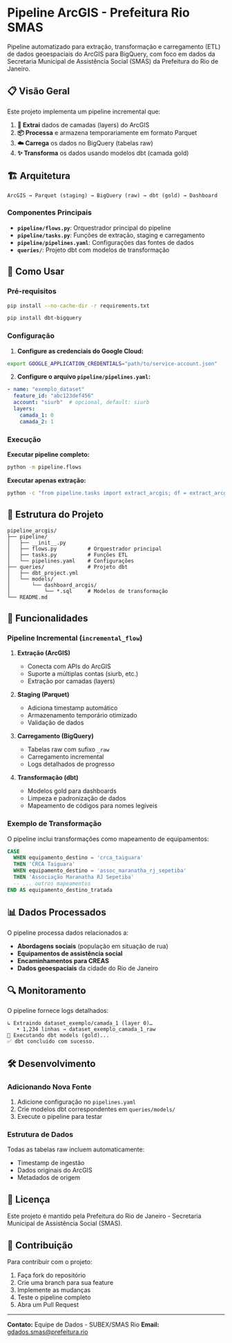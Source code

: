 # Pipeline ArcGIS - Prefeitura Rio SMAS

Pipeline automatizado para extração, transformação e carregamento (ETL) de dados geoespaciais do ArcGIS para BigQuery, com foco em dados da Secretaria Municipal de Assistência Social (SMAS) da Prefeitura do Rio de Janeiro.

## 📋 Visão Geral

Este projeto implementa um pipeline incremental que:

1. **🔄 Extrai** dados de camadas (layers) do ArcGIS
2. **📦 Processa** e armazena temporariamente em formato Parquet
3. **☁️ Carrega** os dados no BigQuery (tabelas raw)
4. **✨ Transforma** os dados usando modelos dbt (camada gold)

## 🏗️ Arquitetura

```
ArcGIS → Parquet (staging) → BigQuery (raw) → dbt (gold) → Dashboard
```

### Componentes Principais

- **`pipeline/flows.py`**: Orquestrador principal do pipeline
- **`pipeline/tasks.py`**: Funções de extração, staging e carregamento
- **`pipeline/pipelines.yaml`**: Configurações das fontes de dados
- **`queries/`**: Projeto dbt com modelos de transformação

## 🚀 Como Usar

### Pré-requisitos

```bash
pip install --no-cache-dir -r requirements.txt
```

```bash
pip install dbt-bigquery
```

### Configuração

1. **Configure as credenciais do Google Cloud:**
```bash
export GOOGLE_APPLICATION_CREDENTIALS="path/to/service-account.json"
```

2. **Configure o arquivo `pipeline/pipelines.yaml`:**
```yaml
- name: "exemplo_dataset"
  feature_id: "abc123def456"
  account: "siurb"  # opcional, default: siurb
  layers:
    camada_1: 0
    camada_2: 1
```

### Execução

**Executar pipeline completo:**
```bash
python -m pipeline.flows
```

**Executar apenas extração:**
```bash
python -c "from pipeline.tasks import extract_arcgis; df = extract_arcgis('feature_id', 'account', 0)"
```

## 📁 Estrutura do Projeto

```
pipeline_arcgis/
├── pipeline/
│   ├── __init__.py
│   ├── flows.py          # Orquestrador principal
│   ├── tasks.py          # Funções ETL
│   └── pipelines.yaml    # Configurações
├── queries/              # Projeto dbt
│   ├── dbt_project.yml
│   └── models/
│       └── dashboard_arcgis/
│           └── *.sql     # Modelos de transformação
└── README.md
```

## 🔧 Funcionalidades

### Pipeline Incremental (`incremental_flow`)

1. **Extração (ArcGIS)**
   - Conecta com APIs do ArcGIS
   - Suporte a múltiplas contas (siurb, etc.)
   - Extração por camadas (layers)

2. **Staging (Parquet)**
   - Adiciona timestamp automático
   - Armazenamento temporário otimizado
   - Validação de dados

3. **Carregamento (BigQuery)**
   - Tabelas raw com sufixo `_raw`
   - Carregamento incremental
   - Logs detalhados de progresso

4. **Transformação (dbt)**
   - Modelos gold para dashboards
   - Limpeza e padronização de dados
   - Mapeamento de códigos para nomes legíveis

### Exemplo de Transformação

O pipeline inclui transformações como mapeamento de equipamentos:

```sql
CASE
  WHEN equipamento_destino = 'crca_taiguara' 
  THEN 'CRCA Taiguara'
  WHEN equipamento_destino = 'assoc_maranatha_rj_sepetiba' 
  THEN 'Associação Maranatha RJ Sepetiba'
  -- ... outros mapeamentos
END AS equipamento_destino_tratada
```

## 📊 Dados Processados

O pipeline processa dados relacionados a:
- **Abordagens sociais** (população em situação de rua)
- **Equipamentos de assistência social**
- **Encaminhamentos para CREAS**
- **Dados geoespaciais** da cidade do Rio de Janeiro

## 🔍 Monitoramento

O pipeline fornece logs detalhados:
```
↳ Extraindo dataset_exemplo/camada_1 (layer 0)…
   • 1,234 linhas → dataset_exemplo_camada_1_raw
🔄 Executando dbt models (gold)...
✅ dbt concluído com sucesso.
```

## 🛠️ Desenvolvimento

### Adicionando Nova Fonte

1. Adicione configuração no `pipelines.yaml`
2. Crie modelos dbt correspondentes em `queries/models/`
3. Execute o pipeline para testar

### Estrutura de Dados

Todas as tabelas raw incluem automaticamente:
- Timestamp de ingestão
- Dados originais do ArcGIS
- Metadados de origem

## 📝 Licença

Este projeto é mantido pela Prefeitura do Rio de Janeiro - Secretaria Municipal de Assistência Social (SMAS).

## 🤝 Contribuição

Para contribuir com o projeto:
1. Faça fork do repositório
2. Crie uma branch para sua feature
3. Implemente as mudanças
4. Teste o pipeline completo
5. Abra um Pull Request

---

**Contato:** Equipe de Dados - SUBEX/SMAS Rio
**Email:** [gdados.smas@prefeitura.rio](mailto:gdados.smas@prefeitura.rio)